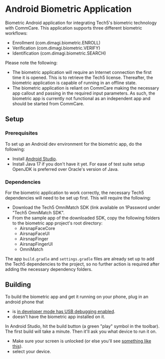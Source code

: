 # Android Biometric Application

Biometric Android application for integrating Tech5's biometric technology with CommCare. This application supports three different biometric workflows:

- Enrollment (com.dimagi.biometric.ENROLL)
- Verification (com.dimagi.biometric.VERIFY)
- Identification (com.dimagi.biometric.SEARCH)

Please note the following:

- The biometric application will require an Internet connection the first time it is opened. This is to retrieve the Tech5 license. Thereafter, the biometric application is capable of running in an offline state.
- The biometric application is reliant on CommCare making the necessary app callout and passing in the required input parameters. As such, the biometric app is currently not functional as an independent app and should be started from CommCare.

## Setup

### Prerequisites

To set up an Android dev environment for the biometric app, do the following:

- Install [Android Studio](https://developer.android.com/sdk/index.html).
- Install Java 17 if you don't have it yet. For ease of test suite setup OpenJDK is preferred over Oracle's version of Java.

### [](https://github.com/dimagi/biometric-android#dependencies)Dependencies

For the biometric application to work correctly, the necessary Tech5 dependencies will need to be set up first. This will require the following:

- Download the Tech5 OmniMatch SDK (link available on 1Password under "Tech5 OmniMatch SDK".
- From the sample app of the downloaded SDK, copy the following folders to the biometric app project's root directory:
    - AirsnapFaceCore
    - AirsnapFaceUI
    - AirsnapFinger
    - AirsnapFingerUI
    - OmniMatch

The app `build.gradle` and `settings.gradle` files are already set up to add the Tech5 dependencies to the project, so no further action is required after adding the necessary dependency folders.

## Building

To build the biometric app and get it running on your phone, plug in an android phone that

- is [in developer mode has USB debugging enabled](https://developer.android.com/tools/device.html#setting-up).
- doesn't have the biometric app installed on it.

In Android Studio, hit the build button (a green "play" symbol in the toolbar). The first build will take a minute. Then it'll ask you what device to run it on.

- Make sure your screen is unlocked (or else you'll see [something like this](https://gist.github.com/dannyroberts/6d8d57ff4d5f9a1b70a5)).
- select your device.
